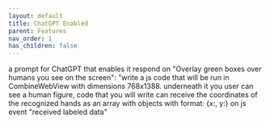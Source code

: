 ```yaml
---
layout: default
title: ChatGPT Enabled
parent: Features
nav_order: 1
has_children: false
---
```



a prompt for ChatGPT that enables it respond on "Overlay green boxes over humans you see on the screen": 
"write a js code that will be run in CombineWebView with dimensions 768x1388. underneath it you user can see a human 
figure, code that you will write can receive the coordinates of the recognized
hands as an array with objects with format: {x:, y:} on js event "received labeled data"

